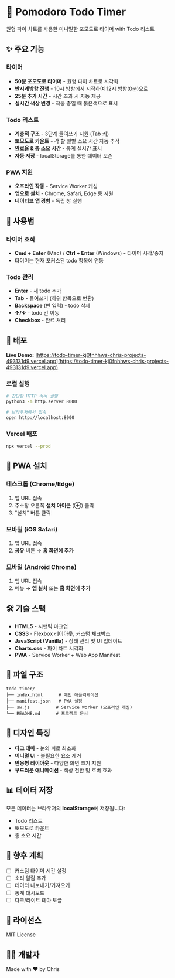 # 🍅 Pomodoro Todo Timer

원형 파이 차트를 사용한 미니멀한 포모도로 타이머 with Todo 리스트

## ✨ 주요 기능

### 타이머
- **50분 포모도로 타이머** - 원형 파이 차트로 시각화
- **반시계방향 진행** - 10시 방향에서 시작하여 12시 방향(0분)으로
- **25분 추가 시간** - 시간 초과 시 자동 제공
- **실시간 색상 변경** - 작동 중일 때 붉은색으로 표시

### Todo 리스트
- **계층적 구조** - 3단계 들여쓰기 지원 (Tab 키)
- **뽀모도로 카운트** - 각 할 일별 소요 시간 자동 추적
- **완료율 & 총 소요 시간** - 통계 실시간 표시
- **자동 저장** - localStorage를 통한 데이터 보존

### PWA 지원
- **오프라인 작동** - Service Worker 캐싱
- **앱으로 설치** - Chrome, Safari, Edge 등 지원
- **네이티브 앱 경험** - 독립 창 실행

## 🎯 사용법

### 타이머 조작
- **Cmd + Enter** (Mac) / **Ctrl + Enter** (Windows) - 타이머 시작/중지
- 타이머는 현재 포커스된 todo 항목에 연동

### Todo 관리
- **Enter** - 새 todo 추가
- **Tab** - 들여쓰기 (하위 항목으로 변환)
- **Backspace** (빈 입력) - todo 삭제
- **↑/↓** - todo 간 이동
- **Checkbox** - 완료 처리

## 🚀 배포

**Live Demo:** [https://todo-timer-kj0fnhhws-chris-projects-493131d9.vercel.app](https://todo-timer-kj0fnhhws-chris-projects-493131d9.vercel.app)

### 로컬 실행
```bash
# 간단한 HTTP 서버 실행
python3 -m http.server 8000

# 브라우저에서 접속
open http://localhost:8000
```

### Vercel 배포
```bash
npx vercel --prod
```

## 📱 PWA 설치

### 데스크톱 (Chrome/Edge)
1. 앱 URL 접속
2. 주소창 오른쪽 **설치 아이콘** (⊕) 클릭
3. "설치" 버튼 클릭

### 모바일 (iOS Safari)
1. 앱 URL 접속
2. **공유** 버튼 → **홈 화면에 추가**

### 모바일 (Android Chrome)
1. 앱 URL 접속
2. 메뉴 → **앱 설치** 또는 **홈 화면에 추가**

## 🛠 기술 스택

- **HTML5** - 시맨틱 마크업
- **CSS3** - Flexbox 레이아웃, 커스텀 체크박스
- **JavaScript (Vanilla)** - 상태 관리 및 UI 업데이트
- **Charts.css** - 파이 차트 시각화
- **PWA** - Service Worker + Web App Manifest

## 📂 파일 구조

```
todo-timer/
├── index.html      # 메인 애플리케이션
├── manifest.json   # PWA 설정
├── sw.js          # Service Worker (오프라인 캐싱)
└── README.md      # 프로젝트 문서
```

## 🎨 디자인 특징

- **다크 테마** - 눈의 피로 최소화
- **미니멀 UI** - 불필요한 요소 제거
- **반응형 레이아웃** - 다양한 화면 크기 지원
- **부드러운 애니메이션** - 색상 전환 및 호버 효과

## 📊 데이터 저장

모든 데이터는 브라우저의 **localStorage**에 저장됩니다:
- Todo 리스트
- 뽀모도로 카운트
- 총 소요 시간

## 🔮 향후 계획

- [ ] 커스텀 타이머 시간 설정
- [ ] 소리 알림 추가
- [ ] 데이터 내보내기/가져오기
- [ ] 통계 대시보드
- [ ] 다크/라이트 테마 토글

## 📝 라이선스

MIT License

## 👨‍💻 개발자

Made with ❤️ by Chris

